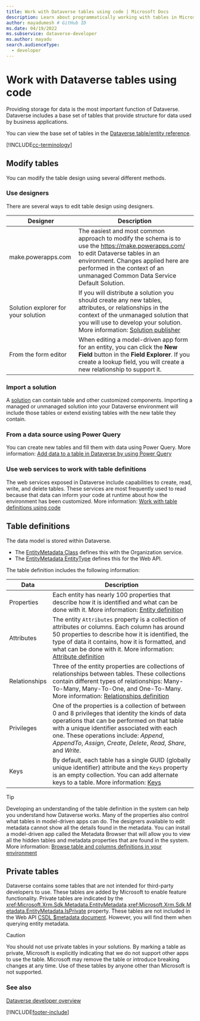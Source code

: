 ```yaml
---
title: Work with Dataverse tables using code | Microsoft Docs
description: Learn about programmatically working with tables in Microsoft Dataverse.
author: mayadumesh # GitHub ID
ms.date: 04/19/2022
ms.subservice: dataverse-developer
ms.author: mayadu
search.audienceType: 
  - developer
---
```


# Work with Dataverse tables using code

Providing storage for data is the most important function of Dataverse. Dataverse includes a base set of tables that provide structure for data used by business applications. 

You can view the base set of tables in the [Dataverse table/entity reference](reference/about-entity-reference.md).

[!INCLUDE[cc-terminology](includes/cc-terminology.md)]

## Modify tables

You can modify the table design using several different methods.

### Use designers

There are several ways to edit table design using designers.


|Designer  |Description  |
|---------|---------|
|make.powerapps.com|The easiest and most common approach to modify the schema is to use the <https://make.powerapps.com/> to edit Dataverse tables in an environment. Changes applied here are performed in the context of an unmanaged Common Data Service Default Solution. |
|Solution explorer for your solution |If you will distribute a solution you should create any new tables, attributes, or relationships in the context of the unmanaged solution that you will use to develop your solution. <br/> More information: [Solution publisher](/power-platform/alm/solution-concepts-alm#solution-publisher)|
|From the form editor|When editing a model-driven app form for an entity, you can click the **New Field** button in the **Field Explorer**. If you create a lookup field, you will create a new relationship to support it.|

### Import a solution

A [solution](../../maker/data-platform/solutions-overview.md) can contain table and other customized components. Importing a managed or unmanaged solution into your Dataverse environment will include those tables or extend existing tables with the new table they contain.

### From a data source using Power Query

You can create new tables and fill them with data using Power Query. More information: [Add data to a table in Dataverse by using Power Query](/power-query/dataflows/add-data-power-query)

### Use web services to work with table definitions

The web services exposed in Dataverse include capabilities to create, read, write, and delete tables. These services are most frequently used to read because that data can inform your code at runtime about how the environment has been customized. More information: [Work with table definitions using code](metadata-services.md)

## Table definitions

The data model is stored within Dataverse. 

- The [EntityMetadata Class](/dotnet/api/microsoft.xrm.sdk.metadata.entitymetadata) defines this with the Organization service. 
- The [EntityMetadata EntityType](/dynamics365/customer-engagement/web-api/entitymetadata) defines this for the Web API. 

The table definition includes the following information:


|Data  |Description  |
|---------|---------|
|Properties|Each entity has nearly 100 properties that describe how it is identified and what can be done with it.  More information: [Entity definition](entity-metadata.md)|
|Attributes|The entity `Attributes` property is a collection of attributes or columns. Each column has around 50 properties to describe how it is identified, the type of data it contains, how it is formatted, and what can be done with it. More information: [Attribute definition](entity-attribute-metadata.md)|
|Relationships|Three of the entity properties are collections of relationships between tables. These collections contain different types of relationships: Many-To-Many, Many-To-One, and One-To-Many. More information: [Relationships definition](entity-relationship-metadata.md)|
|Privileges|One of the properties is a collection of between 0 and 8 privileges that identity the kinds of data operations that can be performed on that table with a unique identifier associated with each one. These operations include: *Append*, *AppendTo*, *Assign*, *Create*, *Delete*, *Read*, *Share*, and *Write*.|
|Keys|By default, each table has a single GUID (globally unique identifier) attribute and the `Keys` property is an empty collection. You can add alternate keys to a table. More information: [Keys](entity-metadata.md#keys)|

> [!TIP]
> Developing an understanding of the table definition in the system can help you understand how Dataverse works. Many of the properties also control what tables in model-driven apps can do. The designers available to edit metadata cannot show all the details found in the metadata. You can install a model-driven app called the Metadata Browser that will allow you to view all the hidden tables and metadata properties that are found in the system. More information: [Browse table and columns definitions in your environment](browse-your-metadata.md)

## Private tables

Dataverse contains some tables that are not intended for third-party developers to use. These tables are added by Microsoft to enable feature functionality. Private tables are indicated by the <xref:Microsoft.Xrm.Sdk.Metadata.EntityMetadata>.<xref:Microsoft.Xrm.Sdk.Metadata.EntityMetadata.IsPrivate> property. These tables are not included in the Web API [CSDL $metadata document](webapi/web-api-service-documents.md#csdl-metadata-document). However, you will find them when querying entity metadata.

> [!CAUTION]
> You should not use private tables in your solutions. By marking a table as private, Microsoft is explicitly indicating that we do not support other apps to use the table. Microsoft may remove the table or introduce breaking changes at any time. Use of these tables by anyone other than Microsoft is not supported.


### See also

[Dataverse developer overview](overview.md)




[!INCLUDE[footer-include](../../includes/footer-banner.md)]
